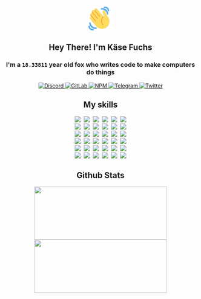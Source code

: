<div><p align=center><img src=./resources/images/wave.gif width=64px height=64px></p><h2 align=center>Hey There! I'm Käse Fuchs</h2><h3 align=center>I'm a <code>18.33811</code> year old fox who writes code to make computers do things</h3><p align=center><a href=https://discord.com/users/507526681125322772><img alt=Discord src="https://img.shields.io/badge/Discord-5865F2?logo=discord&logoColor=white&style=flat-square#2dda22f93877e92366c5ca814bf0f682"> </a><a href=https://gitlab.com/kasefuchs><img alt=GitLab src="https://img.shields.io/badge/GitLab-330F63?logo=gitlab&logoColor=white&style=flat-square#2dda22f93877e92366c5ca814bf0f682"> </a><a href=https://npmjs.com/~kasefuchs><img alt=NPM src="https://img.shields.io/badge/NPM-CB3837?logo=npm&logoColor=white&style=flat-square#2dda22f93877e92366c5ca814bf0f682"> </a><a href=https://t.me/kasefuchs><img alt=Telegram src="https://img.shields.io/badge/Telegram-2CA5E0?logo=telegram&logoColor=white&style=flat-square#2dda22f93877e92366c5ca814bf0f682"> </a><a href=https://twitter.com/kasefuchs><img alt=Twitter src="https://img.shields.io/badge/Twitter-1DA1F2?logo=twitter&logoColor=white&style=flat-square#2dda22f93877e92366c5ca814bf0f682"></a></p><h2 align=center>My skills</h2><p align=center><a href=https://aws.amazon.com/ ><picture><source srcset="https://skillicons.dev/icons?i=aws&theme=dark#2dda22f93877e92366c5ca814bf0f682" media="(prefers-color-scheme: dark)"><source srcset="https://skillicons.dev/icons?i=aws&theme=light#2dda22f93877e92366c5ca814bf0f682" media="(prefers-color-scheme: light), (prefers-color-scheme: no-preference)"><img src="https://skillicons.dev/icons?i=aws&theme=light#2dda22f93877e92366c5ca814bf0f682"></picture></a>&nbsp;&nbsp;<a href=https://en.wikipedia.org/wiki/Bash_(Unix_shell)><picture><source srcset="https://skillicons.dev/icons?i=bash&theme=dark#2dda22f93877e92366c5ca814bf0f682" media="(prefers-color-scheme: dark)"><source srcset="https://skillicons.dev/icons?i=bash&theme=light#2dda22f93877e92366c5ca814bf0f682" media="(prefers-color-scheme: light), (prefers-color-scheme: no-preference)"><img src="https://skillicons.dev/icons?i=bash&theme=light#2dda22f93877e92366c5ca814bf0f682"></picture></a>&nbsp;&nbsp;<a href=https://discord.com/developers/docs><picture><source srcset="https://skillicons.dev/icons?i=bots&theme=dark#2dda22f93877e92366c5ca814bf0f682" media="(prefers-color-scheme: dark)"><source srcset="https://skillicons.dev/icons?i=bots&theme=light#2dda22f93877e92366c5ca814bf0f682" media="(prefers-color-scheme: light), (prefers-color-scheme: no-preference)"><img src="https://skillicons.dev/icons?i=bots&theme=light#2dda22f93877e92366c5ca814bf0f682"></picture></a>&nbsp;&nbsp;<a href=https://www.cloudflare.com/ ><picture><source srcset="https://skillicons.dev/icons?i=cloudflare&theme=dark#2dda22f93877e92366c5ca814bf0f682" media="(prefers-color-scheme: dark)"><source srcset="https://skillicons.dev/icons?i=cloudflare&theme=light#2dda22f93877e92366c5ca814bf0f682" media="(prefers-color-scheme: light), (prefers-color-scheme: no-preference)"><img src="https://skillicons.dev/icons?i=cloudflare&theme=light#2dda22f93877e92366c5ca814bf0f682"></picture></a>&nbsp;&nbsp;<a href=https://en.wikipedia.org/wiki/CSS><picture><source srcset="https://skillicons.dev/icons?i=css&theme=dark#2dda22f93877e92366c5ca814bf0f682" media="(prefers-color-scheme: dark)"><source srcset="https://skillicons.dev/icons?i=css&theme=light#2dda22f93877e92366c5ca814bf0f682" media="(prefers-color-scheme: light), (prefers-color-scheme: no-preference)"><img src="https://skillicons.dev/icons?i=css&theme=light#2dda22f93877e92366c5ca814bf0f682"></picture></a>&nbsp;&nbsp;<a href=https://www.docker.com/ ><picture><source srcset="https://skillicons.dev/icons?i=docker&theme=dark#2dda22f93877e92366c5ca814bf0f682" media="(prefers-color-scheme: dark)"><source srcset="https://skillicons.dev/icons?i=docker&theme=light#2dda22f93877e92366c5ca814bf0f682" media="(prefers-color-scheme: light), (prefers-color-scheme: no-preference)"><img src="https://skillicons.dev/icons?i=docker&theme=light#2dda22f93877e92366c5ca814bf0f682"></picture></a><br><a href=https://www.electronjs.org/ ><picture><source srcset="https://skillicons.dev/icons?i=electron&theme=dark#2dda22f93877e92366c5ca814bf0f682" media="(prefers-color-scheme: dark)"><source srcset="https://skillicons.dev/icons?i=electron&theme=light#2dda22f93877e92366c5ca814bf0f682" media="(prefers-color-scheme: light), (prefers-color-scheme: no-preference)"><img src="https://skillicons.dev/icons?i=electron&theme=light#2dda22f93877e92366c5ca814bf0f682"></picture></a>&nbsp;&nbsp;<a href=https://expressjs.com/ ><picture><source srcset="https://skillicons.dev/icons?i=express&theme=dark#2dda22f93877e92366c5ca814bf0f682" media="(prefers-color-scheme: dark)"><source srcset="https://skillicons.dev/icons?i=express&theme=light#2dda22f93877e92366c5ca814bf0f682" media="(prefers-color-scheme: light), (prefers-color-scheme: no-preference)"><img src="https://skillicons.dev/icons?i=express&theme=light#2dda22f93877e92366c5ca814bf0f682"></picture></a>&nbsp;&nbsp;<a href=https://www.figma.com/ ><picture><source srcset="https://skillicons.dev/icons?i=figma&theme=dark#2dda22f93877e92366c5ca814bf0f682" media="(prefers-color-scheme: dark)"><source srcset="https://skillicons.dev/icons?i=figma&theme=light#2dda22f93877e92366c5ca814bf0f682" media="(prefers-color-scheme: light), (prefers-color-scheme: no-preference)"><img src="https://skillicons.dev/icons?i=figma&theme=light#2dda22f93877e92366c5ca814bf0f682"></picture></a>&nbsp;&nbsp;<a href=https://firebase.google.com/ ><picture><source srcset="https://skillicons.dev/icons?i=firebase&theme=dark#2dda22f93877e92366c5ca814bf0f682" media="(prefers-color-scheme: dark)"><source srcset="https://skillicons.dev/icons?i=firebase&theme=light#2dda22f93877e92366c5ca814bf0f682" media="(prefers-color-scheme: light), (prefers-color-scheme: no-preference)"><img src="https://skillicons.dev/icons?i=firebase&theme=light#2dda22f93877e92366c5ca814bf0f682"></picture></a>&nbsp;&nbsp;<a href=https://flask.palletsprojects.com/ ><picture><source srcset="https://skillicons.dev/icons?i=flask&theme=dark#2dda22f93877e92366c5ca814bf0f682" media="(prefers-color-scheme: dark)"><source srcset="https://skillicons.dev/icons?i=flask&theme=light#2dda22f93877e92366c5ca814bf0f682" media="(prefers-color-scheme: light), (prefers-color-scheme: no-preference)"><img src="https://skillicons.dev/icons?i=flask&theme=light#2dda22f93877e92366c5ca814bf0f682"></picture></a>&nbsp;&nbsp;<a href=https://cloud.google.com/ ><picture><source srcset="https://skillicons.dev/icons?i=gcp&theme=dark#2dda22f93877e92366c5ca814bf0f682" media="(prefers-color-scheme: dark)"><source srcset="https://skillicons.dev/icons?i=gcp&theme=light#2dda22f93877e92366c5ca814bf0f682" media="(prefers-color-scheme: light), (prefers-color-scheme: no-preference)"><img src="https://skillicons.dev/icons?i=gcp&theme=light#2dda22f93877e92366c5ca814bf0f682"></picture></a><br><a href=https://git-scm.com/ ><picture><source srcset="https://skillicons.dev/icons?i=git&theme=dark#2dda22f93877e92366c5ca814bf0f682" media="(prefers-color-scheme: dark)"><source srcset="https://skillicons.dev/icons?i=git&theme=light#2dda22f93877e92366c5ca814bf0f682" media="(prefers-color-scheme: light), (prefers-color-scheme: no-preference)"><img src="https://skillicons.dev/icons?i=git&theme=light#2dda22f93877e92366c5ca814bf0f682"></picture></a>&nbsp;&nbsp;<a href=https://github.com/ ><picture><source srcset="https://skillicons.dev/icons?i=github&theme=dark#2dda22f93877e92366c5ca814bf0f682" media="(prefers-color-scheme: dark)"><source srcset="https://skillicons.dev/icons?i=github&theme=light#2dda22f93877e92366c5ca814bf0f682" media="(prefers-color-scheme: light), (prefers-color-scheme: no-preference)"><img src="https://skillicons.dev/icons?i=github&theme=light#2dda22f93877e92366c5ca814bf0f682"></picture></a>&nbsp;&nbsp;<a href=https://gitlab.com/ ><picture><source srcset="https://skillicons.dev/icons?i=gitlab&theme=dark#2dda22f93877e92366c5ca814bf0f682" media="(prefers-color-scheme: dark)"><source srcset="https://skillicons.dev/icons?i=gitlab&theme=light#2dda22f93877e92366c5ca814bf0f682" media="(prefers-color-scheme: light), (prefers-color-scheme: no-preference)"><img src="https://skillicons.dev/icons?i=gitlab&theme=light#2dda22f93877e92366c5ca814bf0f682"></picture></a>&nbsp;&nbsp;<a href=https://www.heroku.com/ ><picture><source srcset="https://skillicons.dev/icons?i=heroku&theme=dark#2dda22f93877e92366c5ca814bf0f682" media="(prefers-color-scheme: dark)"><source srcset="https://skillicons.dev/icons?i=heroku&theme=light#2dda22f93877e92366c5ca814bf0f682" media="(prefers-color-scheme: light), (prefers-color-scheme: no-preference)"><img src="https://skillicons.dev/icons?i=heroku&theme=light#2dda22f93877e92366c5ca814bf0f682"></picture></a>&nbsp;&nbsp;<a href=https://en.wikipedia.org/wiki/HTML><picture><source srcset="https://skillicons.dev/icons?i=html&theme=dark#2dda22f93877e92366c5ca814bf0f682" media="(prefers-color-scheme: dark)"><source srcset="https://skillicons.dev/icons?i=html&theme=light#2dda22f93877e92366c5ca814bf0f682" media="(prefers-color-scheme: light), (prefers-color-scheme: no-preference)"><img src="https://skillicons.dev/icons?i=html&theme=light#2dda22f93877e92366c5ca814bf0f682"></picture></a>&nbsp;&nbsp;<a href=https://en.wikipedia.org/wiki/JavaScript><picture><source srcset="https://skillicons.dev/icons?i=js&theme=dark#2dda22f93877e92366c5ca814bf0f682" media="(prefers-color-scheme: dark)"><source srcset="https://skillicons.dev/icons?i=js&theme=light#2dda22f93877e92366c5ca814bf0f682" media="(prefers-color-scheme: light), (prefers-color-scheme: no-preference)"><img src="https://skillicons.dev/icons?i=js&theme=light#2dda22f93877e92366c5ca814bf0f682"></picture></a><br><a href=https://en.wikipedia.org/wiki/Linux><picture><source srcset="https://skillicons.dev/icons?i=linux&theme=dark#2dda22f93877e92366c5ca814bf0f682" media="(prefers-color-scheme: dark)"><source srcset="https://skillicons.dev/icons?i=linux&theme=light#2dda22f93877e92366c5ca814bf0f682" media="(prefers-color-scheme: light), (prefers-color-scheme: no-preference)"><img src="https://skillicons.dev/icons?i=linux&theme=light#2dda22f93877e92366c5ca814bf0f682"></picture></a>&nbsp;&nbsp;<a href=https://mui.com/ ><picture><source srcset="https://skillicons.dev/icons?i=materialui&theme=dark#2dda22f93877e92366c5ca814bf0f682" media="(prefers-color-scheme: dark)"><source srcset="https://skillicons.dev/icons?i=materialui&theme=light#2dda22f93877e92366c5ca814bf0f682" media="(prefers-color-scheme: light), (prefers-color-scheme: no-preference)"><img src="https://skillicons.dev/icons?i=materialui&theme=light#2dda22f93877e92366c5ca814bf0f682"></picture></a>&nbsp;&nbsp;<a href=https://en.wikipedia.org/wiki/Markdown><picture><source srcset="https://skillicons.dev/icons?i=md&theme=dark#2dda22f93877e92366c5ca814bf0f682" media="(prefers-color-scheme: dark)"><source srcset="https://skillicons.dev/icons?i=md&theme=light#2dda22f93877e92366c5ca814bf0f682" media="(prefers-color-scheme: light), (prefers-color-scheme: no-preference)"><img src="https://skillicons.dev/icons?i=md&theme=light#2dda22f93877e92366c5ca814bf0f682"></picture></a>&nbsp;&nbsp;<a href=https://www.mongodb.com/ ><picture><source srcset="https://skillicons.dev/icons?i=mongodb&theme=dark#2dda22f93877e92366c5ca814bf0f682" media="(prefers-color-scheme: dark)"><source srcset="https://skillicons.dev/icons?i=mongodb&theme=light#2dda22f93877e92366c5ca814bf0f682" media="(prefers-color-scheme: light), (prefers-color-scheme: no-preference)"><img src="https://skillicons.dev/icons?i=mongodb&theme=light#2dda22f93877e92366c5ca814bf0f682"></picture></a>&nbsp;&nbsp;<a href=https://www.mysql.com/ ><picture><source srcset="https://skillicons.dev/icons?i=mysql&theme=dark#2dda22f93877e92366c5ca814bf0f682" media="(prefers-color-scheme: dark)"><source srcset="https://skillicons.dev/icons?i=mysql&theme=light#2dda22f93877e92366c5ca814bf0f682" media="(prefers-color-scheme: light), (prefers-color-scheme: no-preference)"><img src="https://skillicons.dev/icons?i=mysql&theme=light#2dda22f93877e92366c5ca814bf0f682"></picture></a>&nbsp;&nbsp;<a href=https://nextjs.org/ ><picture><source srcset="https://skillicons.dev/icons?i=nextjs&theme=dark#2dda22f93877e92366c5ca814bf0f682" media="(prefers-color-scheme: dark)"><source srcset="https://skillicons.dev/icons?i=nextjs&theme=light#2dda22f93877e92366c5ca814bf0f682" media="(prefers-color-scheme: light), (prefers-color-scheme: no-preference)"><img src="https://skillicons.dev/icons?i=nextjs&theme=light#2dda22f93877e92366c5ca814bf0f682"></picture></a><br><a href=https://nodejs.org/en/ ><picture><source srcset="https://skillicons.dev/icons?i=nodejs&theme=dark#2dda22f93877e92366c5ca814bf0f682" media="(prefers-color-scheme: dark)"><source srcset="https://skillicons.dev/icons?i=nodejs&theme=light#2dda22f93877e92366c5ca814bf0f682" media="(prefers-color-scheme: light), (prefers-color-scheme: no-preference)"><img src="https://skillicons.dev/icons?i=nodejs&theme=light#2dda22f93877e92366c5ca814bf0f682"></picture></a>&nbsp;&nbsp;<a href=https://www.postgresql.org/ ><picture><source srcset="https://skillicons.dev/icons?i=postgres&theme=dark#2dda22f93877e92366c5ca814bf0f682" media="(prefers-color-scheme: dark)"><source srcset="https://skillicons.dev/icons?i=postgres&theme=light#2dda22f93877e92366c5ca814bf0f682" media="(prefers-color-scheme: light), (prefers-color-scheme: no-preference)"><img src="https://skillicons.dev/icons?i=postgres&theme=light#2dda22f93877e92366c5ca814bf0f682"></picture></a>&nbsp;&nbsp;<a href=https://learn.microsoft.com/en-us/powershell/ ><picture><source srcset="https://skillicons.dev/icons?i=powershell&theme=dark#2dda22f93877e92366c5ca814bf0f682" media="(prefers-color-scheme: dark)"><source srcset="https://skillicons.dev/icons?i=powershell&theme=light#2dda22f93877e92366c5ca814bf0f682" media="(prefers-color-scheme: light), (prefers-color-scheme: no-preference)"><img src="https://skillicons.dev/icons?i=powershell&theme=light#2dda22f93877e92366c5ca814bf0f682"></picture></a>&nbsp;&nbsp;<a href=https://www.python.org/ ><picture><source srcset="https://skillicons.dev/icons?i=py&theme=dark#2dda22f93877e92366c5ca814bf0f682" media="(prefers-color-scheme: dark)"><source srcset="https://skillicons.dev/icons?i=py&theme=light#2dda22f93877e92366c5ca814bf0f682" media="(prefers-color-scheme: light), (prefers-color-scheme: no-preference)"><img src="https://skillicons.dev/icons?i=py&theme=light#2dda22f93877e92366c5ca814bf0f682"></picture></a>&nbsp;&nbsp;<a href=https://www.raspberrypi.org/ ><picture><source srcset="https://skillicons.dev/icons?i=raspberrypi&theme=dark#2dda22f93877e92366c5ca814bf0f682" media="(prefers-color-scheme: dark)"><source srcset="https://skillicons.dev/icons?i=raspberrypi&theme=light#2dda22f93877e92366c5ca814bf0f682" media="(prefers-color-scheme: light), (prefers-color-scheme: no-preference)"><img src="https://skillicons.dev/icons?i=raspberrypi&theme=light#2dda22f93877e92366c5ca814bf0f682"></picture></a>&nbsp;&nbsp;<a href=https://reactjs.org/ ><picture><source srcset="https://skillicons.dev/icons?i=react&theme=dark#2dda22f93877e92366c5ca814bf0f682" media="(prefers-color-scheme: dark)"><source srcset="https://skillicons.dev/icons?i=react&theme=light#2dda22f93877e92366c5ca814bf0f682" media="(prefers-color-scheme: light), (prefers-color-scheme: no-preference)"><img src="https://skillicons.dev/icons?i=react&theme=light#2dda22f93877e92366c5ca814bf0f682"></picture></a><br><a href=https://redux.js.org/ ><picture><source srcset="https://skillicons.dev/icons?i=redux&theme=dark#2dda22f93877e92366c5ca814bf0f682" media="(prefers-color-scheme: dark)"><source srcset="https://skillicons.dev/icons?i=redux&theme=light#2dda22f93877e92366c5ca814bf0f682" media="(prefers-color-scheme: light), (prefers-color-scheme: no-preference)"><img src="https://skillicons.dev/icons?i=redux&theme=light#2dda22f93877e92366c5ca814bf0f682"></picture></a>&nbsp;&nbsp;<a href=https://en.wikipedia.org/wiki/Regular_expression><picture><source srcset="https://skillicons.dev/icons?i=regex&theme=dark#2dda22f93877e92366c5ca814bf0f682" media="(prefers-color-scheme: dark)"><source srcset="https://skillicons.dev/icons?i=regex&theme=light#2dda22f93877e92366c5ca814bf0f682" media="(prefers-color-scheme: light), (prefers-color-scheme: no-preference)"><img src="https://skillicons.dev/icons?i=regex&theme=light#2dda22f93877e92366c5ca814bf0f682"></picture></a>&nbsp;&nbsp;<a href=https://en.wikipedia.org/wiki/Sass_(stylesheet_language)><picture><source srcset="https://skillicons.dev/icons?i=sass&theme=dark#2dda22f93877e92366c5ca814bf0f682" media="(prefers-color-scheme: dark)"><source srcset="https://skillicons.dev/icons?i=sass&theme=light#2dda22f93877e92366c5ca814bf0f682" media="(prefers-color-scheme: light), (prefers-color-scheme: no-preference)"><img src="https://skillicons.dev/icons?i=sass&theme=light#2dda22f93877e92366c5ca814bf0f682"></picture></a>&nbsp;&nbsp;<a href=https://www.typescriptlang.org/ ><picture><source srcset="https://skillicons.dev/icons?i=ts&theme=dark#2dda22f93877e92366c5ca814bf0f682" media="(prefers-color-scheme: dark)"><source srcset="https://skillicons.dev/icons?i=ts&theme=light#2dda22f93877e92366c5ca814bf0f682" media="(prefers-color-scheme: light), (prefers-color-scheme: no-preference)"><img src="https://skillicons.dev/icons?i=ts&theme=light#2dda22f93877e92366c5ca814bf0f682"></picture></a>&nbsp;&nbsp;<a href=https://unity.com/ ><picture><source srcset="https://skillicons.dev/icons?i=unity&theme=dark#2dda22f93877e92366c5ca814bf0f682" media="(prefers-color-scheme: dark)"><source srcset="https://skillicons.dev/icons?i=unity&theme=light#2dda22f93877e92366c5ca814bf0f682" media="(prefers-color-scheme: light), (prefers-color-scheme: no-preference)"><img src="https://skillicons.dev/icons?i=unity&theme=light#2dda22f93877e92366c5ca814bf0f682"></picture></a>&nbsp;&nbsp;<a href=https://workers.cloudflare.com/ ><picture><source srcset="https://skillicons.dev/icons?i=workers&theme=dark#2dda22f93877e92366c5ca814bf0f682" media="(prefers-color-scheme: dark)"><source srcset="https://skillicons.dev/icons?i=workers&theme=light#2dda22f93877e92366c5ca814bf0f682" media="(prefers-color-scheme: light), (prefers-color-scheme: no-preference)"><img src="https://skillicons.dev/icons?i=workers&theme=light#2dda22f93877e92366c5ca814bf0f682"></picture></a><br></p><h2 align=center>Github Stats</h2><p align=center><picture><source srcset="https://github-readme-stats-kasefuchs.vercel.app/api/?count_private=true&hide_border=true&hide_rank=true&line_height=20&hide_title=true&username=Kasefuchs&theme=dark#2dda22f93877e92366c5ca814bf0f682" media="(prefers-color-scheme: dark)"><source srcset="https://github-readme-stats-kasefuchs.vercel.app/api/?count_private=true&hide_border=true&hide_rank=true&line_height=20&hide_title=true&username=Kasefuchs&theme=light#2dda22f93877e92366c5ca814bf0f682" media="(prefers-color-scheme: light), (prefers-color-scheme: no-preference)"><img align=middle width=350 height=140 src="https://github-readme-stats-kasefuchs.vercel.app/api/?count_private=true&hide_border=true&hide_rank=true&line_height=20&hide_title=true&username=Kasefuchs&theme=light#2dda22f93877e92366c5ca814bf0f682"></picture><picture><source srcset="https://github-readme-stats-kasefuchs.vercel.app/api/top-langs/?count_private=true&hide_border=true&layout=compact&username=Kasefuchs&theme=dark#2dda22f93877e92366c5ca814bf0f682" media="(prefers-color-scheme: dark)"><source srcset="https://github-readme-stats-kasefuchs.vercel.app/api/top-langs/?count_private=true&hide_border=true&layout=compact&username=Kasefuchs&theme=light#2dda22f93877e92366c5ca814bf0f682" media="(prefers-color-scheme: light), (prefers-color-scheme: no-preference)"><img align=middle width=350 height=140 src="https://github-readme-stats-kasefuchs.vercel.app/api/top-langs/?count_private=true&hide_border=true&layout=compact&username=Kasefuchs&theme=light#2dda22f93877e92366c5ca814bf0f682"></picture></p><img src="https://hit.yhype.me/github/profile?user_id=64592097#2dda22f93877e92366c5ca814bf0f682" alt=""></div>